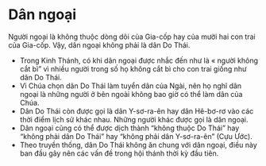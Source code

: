 # Dân ngoại

Người ngoại là không thuộc dòng dõi của Gia-cốp hay của mười hai con trai của Gia-cốp.  Vậy, dân ngoại không phải là dân Do Thái.
- Trong Kinh Thánh, có khi dân ngoại được nhắc đến như là « người không cắt bì” vì nhiều người trong số họ không cắt bì cho con trai giống như dân Do Thái.
- Vì Chúa chọn dân Do Thái làm tuyển dân của Ngài, nên họ nghĩ dân ngoại là những người ở bên ngoài không bao giờ có thể làm dân của Chúa.
- Dân Do Thái còn được gọi là dân Y-sơ-ra-ên hay dân Hê-bơ-rơ vào các thời điểm lịch sử khác nhau.  Những người khác được gọi là dân ngoại.
- Dân ngoại cũng có thể được dịch thành “không thuộc Do Thái” hay “không phải dân Do Thái” hay “không phải dân Y-sơ-ra-ên” (Cựu Ước).
- Theo truyền thống, dân Do Thái không ăn chung với dân ngoại, điều này ban đầu gây nên các vấn đề trong hội thánh thời kỳ đầu tiên.

